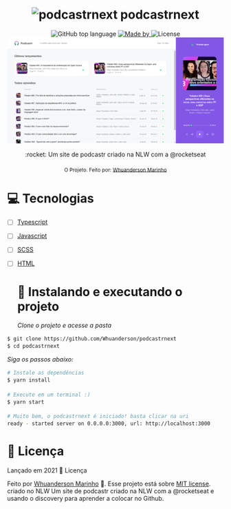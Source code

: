 <h1  align="center" class="row justify-content-center" >
   <img alt="podcastrnext"  title="podcastrnext" src="public/favicon.ico" />
  podcastrnext 
</h1>

<div align="center">
      <img alt="GitHub top language" src="https://img.shields.io/github/languages/top/Whuanderson/podcastrnext?color=blue">
    <a href="https://www.linkedin.com/in/whuanderson-de-sousa-porto-marinho-a07204216//" target="_blank" rel="Whuanderson">
      <img alt="Made by" src="https://img.shields.io/badge/Made%20by-Whuanderson-blue">
    </a>
       <img alt="License" src="https://img.shields.io/badge/License-MIT-blue">
</div>
 
<div align="center">
  <img alt="podcastrnext" title="podcastrnext" src=".github/podcastr.png" />
</div>
  
 <p align="center">
  :rocket: Um site de podcastr criado na NLW com a @rocketseat
 </p>
  
<div align="center">
  <sub>O Projeto. Feito por:
    <a href="https://github.com/Whuanderson">Whuanderson Marinho</a>
  </sub>
</div>

# 💻 Tecnologias 

-   [ ] [Typescript](https://www.typescriptlang.org/docs/) 
-   [ ] [Javascript](https://www.javascript.com/)
-   [ ] [SCSS](https://devdocs.io/css/)
-   [ ] [HTML](https://devdocs.io/html/)

  # 📱  Instalando e executando o projeto
  
  *Clone o projeto e acesse a pasta*

```bash
$ git clone https://github.com/Whuanderson/podcastrnext
$ cd podcastrnext
```
*Siga os passos abaixo:*

```bash
# Instale as dependências
$ yarn install

# Execute em um terminal :)
$ yarn start

# Muito bem, o podcastrnext é iniciado! basta clicar na uri
ready - started server on 0.0.0.0:3000, url: http://localhost:3000

```
  # :closed_book: Licença

Lançado em 2021 :closed_book: Licença

Feito por [Whuanderson Marinho](https://github.com/Whuanderson) 🚀.
Esse projeto está sobre [MIT license](./LICENSE).
criado no NLW
Um site de podcastr criado na NLW com a @rocketseat e usando o discovery para aprender a colocar no Github.
